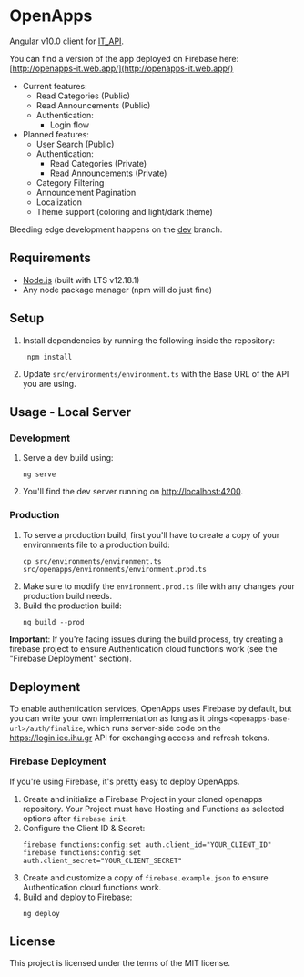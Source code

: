 # OpenApps
Angular v10.0 client for [IT_API](https://github.com/apavlidi/IT_API/).

You can find a version of the app deployed on Firebase here: 
[http://openapps-it.web.app/](http://openapps-it.web.app/)

* Current features:
  * Read Categories (Public)
  * Read Announcements (Public)
  * Authentication:
    * Login flow
* Planned features:
    * User Search (Public)
    * Authentication:
        * Read Categories (Private)
        * Read Announcements (Private)
    * Category Filtering
    * Announcement Pagination
    * Localization
    * Theme support (coloring and light/dark theme)
    
Bleeding edge development happens on the [dev](https://github.com/theokyr/OpenApps/tree/dev) branch.

## Requirements
* [Node.js](https://nodejs.org/en/download/) (built with LTS v12.18.1)
* Any node package manager (npm will do just fine)

## Setup
1. Install dependencies by running the following inside the repository:
   ```shell script
    npm install
    ```
2. Update `src/environments/environment.ts` with the Base URL of the API you are using.


## Usage - Local Server
### Development
1. Serve a dev build using:
    ```shell script
    ng serve
    ```
2. You'll find the dev server running on [http://localhost:4200](http://localhost:4200).

### Production

1. To serve a production build, first you'll have to create a copy of your environments file to a production build:
    ```
    cp src/environments/environment.ts src/openapps/environments/environment.prod.ts
    ```
2. Make sure to modify the `environment.prod.ts` file with any changes your production build needs.
3. Build the production build:
    ```shell script
    ng build --prod
    ```

**Important**: If you're facing issues during the build process, try creating a firebase project to ensure
Authentication cloud functions work (see the "Firebase Deployment" section).

## Deployment

To enable authentication services, OpenApps uses Firebase by default, but you can write your own implementation as long
as it pings `<openapps-base-url>/auth/finalize`, which runs server-side code on the https://login.iee.ihu.gr API for
exchanging access and refresh tokens.

### Firebase Deployment

If you're using Firebase, it's pretty easy to deploy OpenApps.

1. Create and initialize a Firebase Project in your cloned openapps repository. Your Project must have Hosting and
   Functions as selected options after `firebase init`.
2. Configure the Client ID & Secret:
    ```shell script
    firebase functions:config:set auth.client_id="YOUR_CLIENT_ID"
    firebase functions:config:set auth.client_secret="YOUR_CLIENT_SECRET"
    ```
3. Create and customize a copy of `firebase.example.json` to ensure Authentication cloud functions work.
4. Build and deploy to Firebase:
    ```shell script
    ng deploy
    ```

## License
This project is licensed under the terms of the MIT license.

